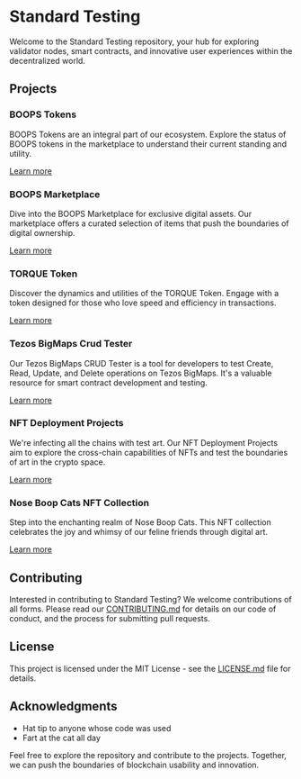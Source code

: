 # Standard Testing

Welcome to the Standard Testing repository, your hub for exploring validator nodes, smart contracts, and innovative user experiences within the decentralized world.

## Projects

### BOOPS Tokens

BOOPS Tokens are an integral part of our ecosystem. Explore the status of BOOPS tokens in the marketplace to understand their current standing and utility.

[Learn more](https://github.com/michaelkernaghan/standardtesting-io-website/blob/main/BOOPS.md)

### BOOPS Marketplace

Dive into the BOOPS Marketplace for exclusive digital assets. Our marketplace offers a curated selection of items that push the boundaries of digital ownership.

[Learn more](https://github.com/michaelkernaghan/standardtesting-io-website/blob/main/BOOPSMarketplace.md)

### TORQUE Token

Discover the dynamics and utilities of the TORQUE Token. Engage with a token designed for those who love speed and efficiency in transactions.

[Learn more](https://github.com/michaelkernaghan/standardtesting-io-website/blob/main/TORQUEToken.md)

### Tezos BigMaps Crud Tester

Our Tezos BigMaps CRUD Tester is a tool for developers to test Create, Read, Update, and Delete operations on Tezos BigMaps. It's a valuable resource for smart contract development and testing.

[Learn more](https://github.com/michaelkernaghan/standardtesting-io-website/blob/main/TezosBigMapsCRUD.md)

### NFT Deployment Projects

We're infecting all the chains with test art. Our NFT Deployment Projects aim to explore the cross-chain capabilities of NFTs and test the boundaries of art in the crypto space.

[Learn more](https://github.com/michaelkernaghan/standardtesting-io-website/blob/main/NFTDeployment.md)

### Nose Boop Cats NFT Collection

Step into the enchanting realm of Nose Boop Cats. This NFT collection celebrates the joy and whimsy of our feline friends through digital art.

[Learn more](https://github.com/michaelkernaghan/standardtesting-io-website/blob/main/NoseBoopCatsNFT.md)

## Contributing

Interested in contributing to Standard Testing? We welcome contributions of all forms. Please read our [CONTRIBUTING.md](https://github.com/michaelkernaghan/standardtesting-io-website/blob/main/CONTRIBUTING.md) for details on our code of conduct, and the process for submitting pull requests.

## License

This project is licensed under the MIT License - see the [LICENSE.md](https://github.com/michaelkernaghan/standardtesting-io-website/blob/main/LICENSE) file for details.

## Acknowledgments

* Hat tip to anyone whose code was used
* Fart at the cat all day

Feel free to explore the repository and contribute to the projects. Together, we can push the boundaries of blockchain usability and innovation.
